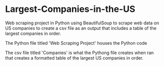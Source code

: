 # Largest-Companies-in-the-US
Web scraping project in Python using BeautifulSoup to scrape web data on US companies to create a csv file as an output that includes a table of the largest companies in order.

The Python file titled 'Web Scraping Project' houses the Python code

The csv file titled 'Companies' is what the Pythong file creates when ran that creates a formatted table of the largest US companies in order.
